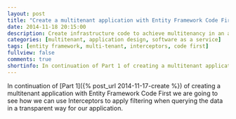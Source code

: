 ```yaml
---
layout: post
title: "Create a multitenant application with Entity Framework Code First - Part 2"
date: 2014-11-18 20:15:00
description: Create infrastructure code to achieve multitenancy in an application by using Entity Framework Code First
categories: [multitenant, application design, software as a service]
tags: [entity framework, multi-tenant, interceptors, code first]
fullview: false
comments: true
shortinfo: In continuation of Part 1 of creating a multitenant application with Entity Framework Code First we are going to see how we can use Interceptors to apply filtering when querying the data in a transparent way for our application.
---
```


In continuation of [Part 1]({% post_url 2014-11-17-create %}) of creating a multitenant application with Entity Framework Code First we are going to see how we can use Interceptors to apply filtering when querying the data in a transparent way for our application.